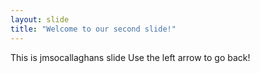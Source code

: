 ```yaml
---
layout: slide
title: "Welcome to our second slide!"
---
```

This is jmsocallaghans slide
Use the left arrow to go back!
